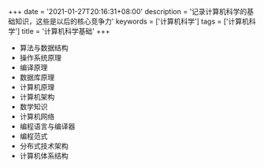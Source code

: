 +++
date = '2021-01-27T20:16:31+08:00'
description = '记录计算机科学的基础知识，这些是以后的核心竞争力'
keywords = ['计算机科学']
tags = ['计算机科学']
title = '计算机科学基础'
+++

- 算法与数据结构
- 操作系统原理
- 编译原理
- 数据库原理
- 计算机原理
- 计算机架构
- 数学知识
- 计算机网络
- 编程语言与编译器
- 编程范式
- 分布式技术架构
- 计算机体系结构
